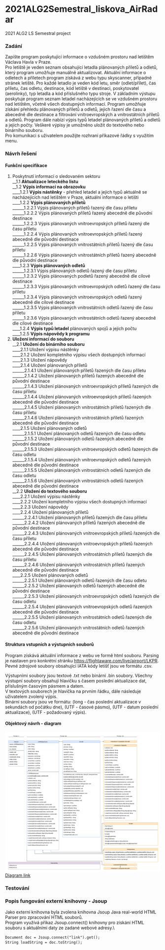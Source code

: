 # 2021ALG2Semestral_liskova_AirRadar
2021 ALG2 LS Semestral project

### Zadání
Zapište program poskytující informace o vzdušném prostoru nad letištěm Václava Havla v Praze.\
Pro letiště je veden seznam obsahující letadla plánovaných příletů a odletů, který program umožňuje manuálně aktualizovat. Aktuální informace o odletech a příletech program získává z webu typu skyscanner, případně stránek letiště. Pro každé letadlo je veden kód letu, směr (odlet/přílet), čas příletu, čas odletu, destinace, kód letiště v destinaci, poskytovatel (aerolinky), typ letadla a kód příslušného typu stroje.
V základním výstupu poskytuje program seznam letadel nacházejících se ve vzdušném prostoru nad letištěm, včetně všech dostupných informací.
Program umožňuje získání přehledu plánovaných příletů a odletů, jejich řazení dle času a abecedně dle destinace a filtrování vnitroevropských a vnitrostátních příletů a odletů.
Program dále nabízí výpis typů letadel plánovaných příletů a odletů a jejich počty. Veškeré výpisy je umožněno uložit do textového nebo binárního souboru.\
Pro komunikaci s uživatelem použijte rozhraní příkazové řádky s využitím menu.

### Návrh řešení
#### Funkční specifikace


1. Poskytnutí informací o sledovaném sektoru  
__1.1 **Aktualizace leteckého listu**  
__1.2 **Výpis informací na obrazovku**   
____1.2.1 **Výpis nástěnky** - přehled letadel a jejich typů aktuálně se nacházejících nad letištěm v Praze, aktuální informace o letišti   
____1.2.2 **Výpis plánovaných příletů**  
______1.2.2.1 Výpis plánovaných příletů řazený dle času příletu  
______1.2.2.2 Výpis plánovaných příletů řazený abecedně dle původní destinace  
______1.2.2.3 Výpis plánovaných vnitroevropských příletů řazený dle času příletu  
______1.2.2.4 Výpis plánovaných vnitroevropských příletů řazený abecedně dle původní destinace  
______1.2.2.5 Výpis plánovaných vnitrostátních příletů řazený dle času příletu    
______1.2.2.6 Výpis plánovaných vnitrostátních příletů řazený abecedně dle původní destinace    
____1.2.3 **Výpis plánovaných odletů**  
______1.2.3.1 Výpis plánovaných odletů řazený dle času příletu  
______1.2.3.2 Výpis plánovaných podletů řazený abecedně dle cílové destinace  
______1.2.3.3 Výpis plánovaných vnitroevropských odletů řazený dle času příletu  
______1.2.3.4 Výpis plánovaných vnitroevropských odletů řazený abecedně dle cílové destinace    
______1.2.3.5 Výpis plánovaných vnitrostátních odletů řazený dle času příletu    
______1.2.3.6 Výpis plánovaných vnitrostátních odletů řazený abecedně dle cílové destinace    
____1.2.4 **Výpis typů letadel** plánovaných spojů a jejich počtu  
____1.2.5 **Výpis nápovědy k programu**  
2. **Uložení informací do souboru**  
__2.1 **Uložení do binárního souboru**   
____2.1.1 Uložení výpisu nástěnky  
____2.1.2 Uložení kompletního výpisu všech dostupných informací  
____2.1.3 Uložení nápovědy  
____2.1.4 Uložení plánovaných příletů    
______2.1.4.1 Uložení plánovaných příletů řazených dle času příletu  
______2.1.4.2 Uložení plánovaných příletů řazených abecedně dle původní destinace  
______2.1.4.3 Uložení plánovaných vnitroevropských příletů řazených dle času příletu  
______2.1.4.4 Uložení plánovaných vnitroevropských příletů řazených abecedně dle původní destinace  
______2.1.4.5 Uložení plánovaných vnitrostátních příletů řazených dle času příletu    
______2.1.4.6 Uložení plánovaných vnitrostátních příletů řazených abecedně dle původní destinace    
____2.1.5 Uložení plánovaných odletů    
______2.1.5.1 Uložení plánovaných odletů řazených dle času odletu  
______2.1.5.2 Uložení plánovaných odletů řazených abecedně dle původní destinace  
______2.1.5.3 Uložení plánovaných vnitroevropských odletů řazených dle času odletu  
______2.1.5.4 Uložení plánovaných vnitroevropských odletů řazených abecedně dle původní destinace  
______2.1.5.5 Uložení plánovaných vnitrostátních odletů řazených dle času odletu    
______2.1.5.6 Uložení plánovaných vnitrostátních odletů řazených abecedně dle původní destinace   
__2.2 **Uložení do textového souboru**  
____2.2.1 Uložení výpisu nástěnky    
____2.2.2 Uložení kompletního výpisu všech dostupných informací  
____2.2.3 Uložení nápovědy  
____2.2.4 Uložení plánovaných příletů    
______2.2.4.1 Uložení plánovaných příletů řazených dle času příletu  
______2.2.4.2 Uložení plánovaných příletů řazených abecedně dle původní destinace  
______2.2.4.3 Uložení plánovaných vnitroevropských příletů řazených dle času příletu  
______2.2.4.4 Uložení plánovaných vnitroevropských příletů řazených abecedně dle původní destinace  
______2.2.4.5 Uložení plánovaných vnitrostátních příletů řazených dle času příletu    
______2.2.4.6 Uložení plánovaných vnitrostátních příletů řazených abecedně dle původní destinace  
____2.2.5 Uložení plánovaných odletů    
______2.2.5.1 Uložení plánovaných odletů řazených dle času odletu  
______2.2.5.2 Uložení plánovaných odletů řazených abecedně dle původní destinace  
______2.2.5.3 Uložení plánovaných vnitroevropských odletů řazených dle času odletu  
______2.2.5.4 Uložení plánovaných vnitroevropských odletů řazených abecedně dle původní destinace  
______2.2.5.5 Uložení plánovaných vnitrostátních odletů řazených dle času odletu    
______2.2.5.6 Uložení plánovaných vnitrostátních odletů řazených abecedně dle původní destinace   
       
    
#### Struktura vstupních a výstupních souborů
Program získává aktuální informace z webu ve formě html souboru. Parsing je  nastaven pro konkrétní stránku https://flightaware.com/live/airport/LKPR.
Pevné zdrojové soubory obsahující IATA kódy letišť jsou ve formátu .csv.

Výstupními soubory jsou textové .txt nebo binární .bin soubory. Všechny výstupní soubory obsahují hlavičku s časem poslední aktualizace dat, příslušným časovým pásmem a datem.  
V textových souborech je hlavička na prvním řádku, dále následuje uživatelem zvolený výpis.  
Binární soubory jsou ve formátu: (long - čas poslední aktualizace v sekundách od počátku dne), (UTF - časové pásmo), (UTF - datum poslední aktualizace), (UTF - požadovaný výpis).  
                            

#### Objektový návrh - diagram
![AirRadar](AirRadar_diagram.png)
[Diagram link](https://drive.google.com/file/d/11JvClS7YhgJ69gYN4qYAK9krerZML83f/view?usp=sharing)
  
### Testování
### Popis fungování externí knihovny - Jsoup
Jako externí knihovna byla zvolena knihovna Jsoup Java real-world HTML Parser pro zpracování HTML souborů.\
Program využívá příkaz Jsoup.connect() knihovny pro získání HTML souboru s aktuálními daty ze zadané webové adresy.\
    
    Document doc = Jsoup.connect("link").get();
    String loadString = doc.toString();
     









